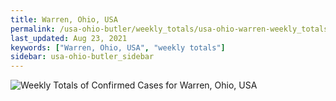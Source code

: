 ```yaml
---
title: Warren, Ohio, USA
permalink: /usa-ohio-butler/weekly_totals/usa-ohio-warren-weekly_totals.html
last_updated: Aug 23, 2021
keywords: ["Warren, Ohio, USA", "weekly totals"]
sidebar: usa-ohio-butler_sidebar
---
```


![Weekly Totals of Confirmed Cases for Warren, Ohio, USA](/covid_tracker/images/graphs/usa-ohio-warren-weekly_totals_graph.png)
